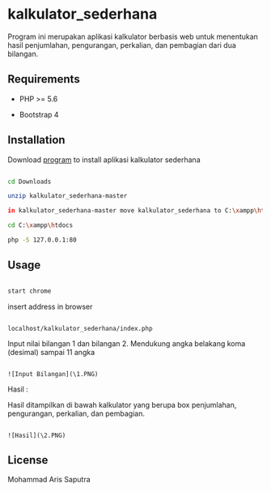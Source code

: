 # kalkulator_sederhana

Program ini merupakan aplikasi kalkulator berbasis web untuk menentukan hasil penjumlahan, pengurangan, perkalian, dan pembagian dari dua bilangan.

## Requirements

* PHP >= 5.6

* Bootstrap 4


## Installation


Download
[program](https://github.com/arissaputra362/kalkulator_sederhana/archive/master.zip) to install aplikasi kalkulator sederhana

```bash

cd Downloads

unzip kalkulator_sederhana-master

in kalkulator_sederhana-master move kalkulator_sederhana to C:\xampp\htdocs

cd C:\xampp\htdocs

php -S 127.0.0.1:80

```


## Usage


```bash

start chrome

```

insert address in browser

```

localhost/kalkulator_sederhana/index.php

```
Input nilai bilangan 1 dan bilangan 2. Mendukung angka belakang koma (desimal) sampai 11 angka 

```

![Input Bilangan](\1.PNG)

```

Hasil :

Hasil ditampilkan di bawah kalkulator yang berupa box penjumlahan, pengurangan, perkalian, dan pembagian.

```

![Hasil](\2.PNG)

```

## License

Mohammad Aris Saputra

